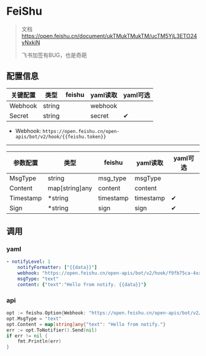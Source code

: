 # FeiShu

> 文档 https://open.feishu.cn/document/ukTMukTMukTM/ucTM5YjL3ETO24yNxkjN
> 
> 飞书加签有BUG，也是奇葩 

## 配置信息

| 关键配置    | 类型     | feishu | yaml读取  | yaml可选 |
|---------|--------|--------|---------|--------|
| Webhook | string |        | webhook |        |
| Secret  | string |        | secret  | ✔      |

- Webhook: `https://open.feishu.cn/open-apis/bot/v2/hook/{{feishu.token}}`

---

| 参数配置      | 类型             | feishu    | yaml读取    | yaml可选 |
|-----------|----------------|-----------|-----------|--------|
| MsgType   | string         | msg_type  | msgType   |        |
| Content   | map[string]any | content   | content   |        |
| Timestamp | *string        | timestamp | timestamp | ✔      |
| Sign      | *string        | sign      | sign      | ✔      |

## 调用
### yaml

```yaml
- notifyLevel: 1
    notifyFormatter: ["{{data}}"]
    webhook: "https://open.feishu.cn/open-apis/bot/v2/hook/f9fb75ca-4xxxxxxx"
    msgType: "text"
    content: {"text":"Hello from notify. {{data}}"}
```

### api

```go
opt := feishu.Option{Webhook: "https://open.feishu.cn/open-apis/bot/v2/hook/f9fb75ca-4xxxxxxx"}
opt.MsgType = "text"
opt.Content = map[string]any{"text": "Hello from notify."}
err := opt.ToNotifier().Send(nil)
if err != nil {
    fmt.Println(err)
}
```